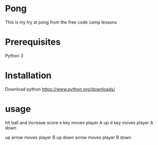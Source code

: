 # Pong 
This is my try at pong from the free code camp lessons

# Prerequisites
Python 3

# Installation
Download python https://www.python.org/downloads/

# usage
hit ball and increase score
e key moves player A up
d key moves player A down

up arrow moves player B up
down arrow moves player B down
